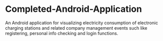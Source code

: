 # Completed-Android-Application
An Android application for visualizing electricity consumption of electronic charging stations and related company management events such like registering, personal info checking and login functions.
